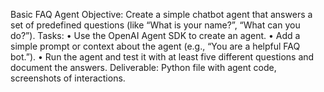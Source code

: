 Basic FAQ Agent
Objective: Create a simple chatbot agent that answers a set of predefined questions (like “What is your name?”, “What can you do?”).
Tasks:
•	Use the OpenAI Agent SDK to create an agent.
•	Add a simple prompt or context about the agent (e.g., “You are a helpful FAQ bot.”).
•	Run the agent and test it with at least five different questions and document the answers.
Deliverable: Python file with agent code, screenshots of interactions.
